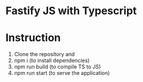 # Fastify JS with Typescript

# Instruction

1. Clone the repository and
2. npm i (to install dependencies)
3. npm run build (to compile TS to JS)
4. npm run start (to serve the application)